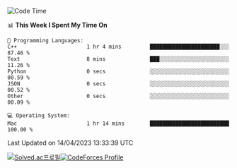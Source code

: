 
<!--START_SECTION:waka-->
![Code Time](http://img.shields.io/badge/Code%20Time-2%2C652%20hrs%2059%20mins-blue)

📊 **This Week I Spent My Time On** 

```text
💬 Programming Languages: 
C++                      1 hr 4 mins         ██████████████████████░░░   87.46 % 
Text                     8 mins              ███░░░░░░░░░░░░░░░░░░░░░░   11.26 % 
Python                   0 secs              ░░░░░░░░░░░░░░░░░░░░░░░░░   00.59 % 
JSON                     0 secs              ░░░░░░░░░░░░░░░░░░░░░░░░░   00.52 % 
Other                    0 secs              ░░░░░░░░░░░░░░░░░░░░░░░░░   00.09 % 

💻 Operating System: 
Mac                      1 hr 14 mins        █████████████████████████   100.00 % 
```


 Last Updated on 14/04/2023 13:33:39 UTC
<!--END_SECTION:waka-->
[![Solved.ac프로필](http://mazassumnida.wtf/api/generate_badge?boj=hckim96)](https://solved.ac/hckim96)[![CodeForces Profile](https://cf.leed.at?id=hckim96)](https://codeforces.com/profile/hckim96)
